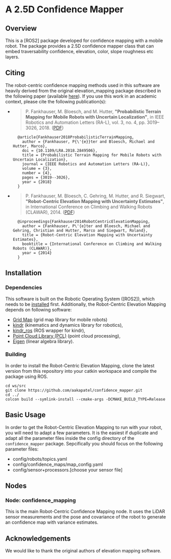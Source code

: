# A 2.5D Confidence Mapper 

## Overview

This is a [ROS2] package developed for confidence mapping with a mobile robot. The package provides a 2.5D confidence mapper class that can embed traversability confidence, elevation, color, slope roughness etc layers.  
## Citing

The robot-centric confidence mapping methods used in this software are heavily derived from the original elevation_mapping package described in the following paper (available [here](https://doi.org/10.3929/ethz-b-000272110)). If you use this work in an academic context, please cite the following publication(s):

* > P. Fankhauser, M. Bloesch, and M. Hutter,
  > **"Probabilistic Terrain Mapping for Mobile Robots with Uncertain Localization"**,
  > in IEEE Robotics and Automation Letters (RA-L), vol. 3, no. 4, pp. 3019–3026, 2018. ([PDF](http://dx.doi.org/10.1109/LRA.2018.2849506))

        @article{Fankhauser2018ProbabilisticTerrainMapping,
          author = {Fankhauser, P{\'{e}}ter and Bloesch, Michael and Hutter, Marco},
          doi = {10.1109/LRA.2018.2849506},
          title = {Probabilistic Terrain Mapping for Mobile Robots with Uncertain Localization},
          journal = {IEEE Robotics and Automation Letters (RA-L)},
          volume = {3},
          number = {4},
          pages = {3019--3026},
          year = {2018}
        }

* > P. Fankhauser, M. Bloesch, C. Gehring, M. Hutter, and R. Siegwart,
  > **"Robot-Centric Elevation Mapping with Uncertainty Estimates"**,
  > in International Conference on Climbing and Walking Robots (CLAWAR), 2014. ([PDF](http://dx.doi.org/10.3929/ethz-a-010173654))

        @inproceedings{Fankhauser2014RobotCentricElevationMapping,
          author = {Fankhauser, P\'{e}ter and Bloesch, Michael and Gehring, Christian and Hutter, Marco and Siegwart, Roland},
          title = {Robot-Centric Elevation Mapping with Uncertainty Estimates},
          booktitle = {International Conference on Climbing and Walking Robots (CLAWAR)},
          year = {2014}
        }

## Installation

### Dependencies

This software is built on the Robotic Operating System ([ROS2]), which needs to be [installed](http://wiki.ros.org) first. Additionally, the Robot-Centric Elevation Mapping depends on following software:

- [Grid Map](https://github.com/ANYbotics/grid_map/tree/humble) (grid map library for mobile robots)
- [kindr](http://github.com/anybotics/kindr) (kinematics and dynamics library for robotics),
- [kindr_ros](https://github.com/SivertHavso/kindr_ros/tree/galactic) (ROS wrapper for kindr),
- [Point Cloud Library (PCL)](http://pointclouds.org/) (point cloud processing),
- [Eigen](http://eigen.tuxfamily.org) (linear algebra library).

### Building

In order to install the Robot-Centric Elevation Mapping, clone the latest version from this repository into your catkin workspace and compile the package using ROS.

    cd ws/src
    git clone https://github.com/aakapatel/confidence_mapper.git
    cd ../
    colcon build --symlink-install --cmake-args -DCMAKE_BUILD_TYPE=Release

## Basic Usage

In order to get the Robot-Centric Elevation Mapping to run with your robot, you will need to adapt a few parameters. It is the easiest if duplicate and adapt all the parameter files inside the config directory of the `confidence_mapper` package. Sepcifically you should focus on the following parameter files: 

- config/robots/topics.yaml
- config/confidence_maps/map_config.yaml
- config/sensor+processors.[choose your sensor file]

## Nodes

### Node: confidence_mapping

This is the main Robot-Centric Confidence Mapping node. It uses the LiDAR sensor measurements and the pose and covariance of the robot to generate an confidence map with variance estimates.

## Acknowledgements

We would like to thank the original authors of elevation mapping software. 
